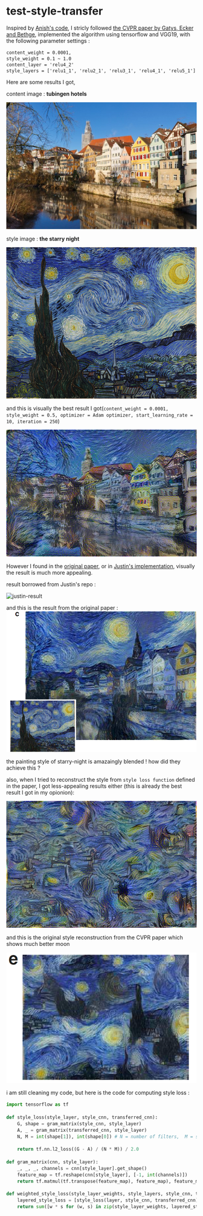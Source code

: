 # test-style-transfer

Inspired by [Anish's code](https://github.com/anishathalye/neural-style),
I stricly followed [the CVPR paper by Gatys, Ecker and Bethge](http://www.cv-foundation.org/openaccess/content_cvpr_2016/papers/Gatys_Image_Style_Transfer_CVPR_2016_paper.pdf), implemented the algorithm using tensorflow and VGG19, with the following parameter settings : 

```
content_weight = 0.0001,  
style_weight = 0.1 ~ 1.0
content_layer = 'relu4_2'
style_layers = ['relu1_1', 'relu2_1', 'relu3_1', 'relu4_1', 'relu5_1']
```

Here are some results I got, 

content image : <b>tubingen hotels</b>

![tubingen hotels](/tubingen-small.jpg)


style image : <b>the starry night</b>

![starry night](/1-style.jpg)

and this is visually the best result I got(`content_weight = 0.0001, style_weight = 0.5, optimizer = Adam optimizer, start_learning_rate = 10, iteration = 250`)

![starry-night-tubingen](/style_transfer_iter_250.jpg)

However I found in the [original paper](http://www.cv-foundation.org/openaccess/content_cvpr_2016/papers/Gatys_Image_Style_Transfer_CVPR_2016_paper.pdf),  or in [Justin's implementation](https://github.com/jcjohnson/neural-style), visually the result is much more appealing. 

result borrowed from Justin's repo :

![justin-result](https://github.com/jcjohnson/neural-style/blob/master/examples/outputs/tubingen_starry.png)

and this is the result from the original paper : 
![cvpr-result](/starry-night-cvpr.png)

the painting style of starry-night is amazaingly blended ! how did they achieve this ?


also, when I tried to reconstruct the style from `style loss function` defined in the paper, I got less-appealing results either (this is already the best result I got in my opionion):

![starry-style](/style_reconstruction_380.jpg)

and this is the original style reconstruction from the CVPR paper which shows much better moon

![starry-style-cvpr](/starry-night-style-cvpr.png)

i am still cleaning my code, but here is the code for computing style loss : 

```python
import tensorflow as tf

def style_loss(style_layer, style_cnn, transferred_cnn):
    G, shape = gram_matrix(style_cnn, style_layer)
    A, _ = gram_matrix(transferred_cnn, style_layer)
    N, M = int(shape[1]), int(shape[0]) # N = number of filters,  M = size of activation of filters (feature map)

    return tf.nn.l2_loss((G - A) / (N * M)) / 2.0

def gram_matrix(cnn, style_layer):
    _, _, _, channels = cnn[style_layer].get_shape()
    feature_map = tf.reshape(cnn[style_layer], [-1, int(channels)])
    return tf.matmul(tf.transpose(feature_map), feature_map), feature_map.get_shape()

def weighted_style_loss(style_layer_weights, style_layers, style_cnn, transferred_cnn):
    layered_style_loss = [style_loss(layer, style_cnn, transferred_cnn) for layer in style_layers]
    return sum([w * s for (w, s) in zip(style_layer_weights, layered_style_loss)])
```
